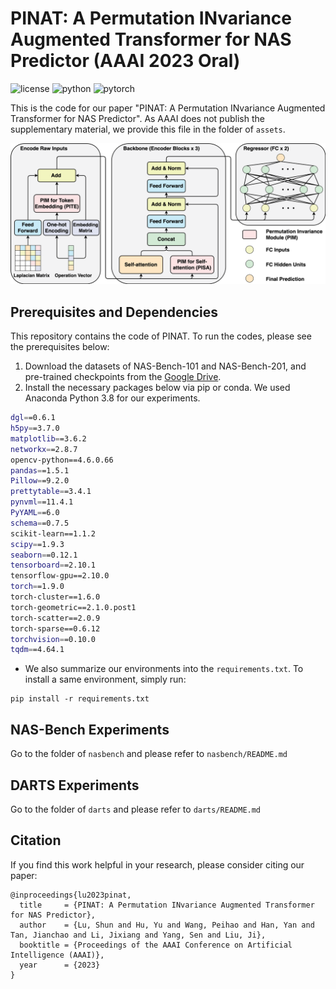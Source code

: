 # PINAT: A Permutation INvariance Augmented Transformer for NAS Predictor (AAAI 2023 Oral)

![license](https://img.shields.io/badge/License-MIT-brightgreen)
![python](https://img.shields.io/badge/Python-3.8-blue)
![pytorch](https://img.shields.io/badge/PyTorch-1.9-orange)

This is the code for our paper "PINAT: A Permutation INvariance Augmented Transformer for NAS Predictor".
As AAAI does not publish the supplementary material, we provide this file in the folder of `assets`.

![PINAT](assets/pinat_model.png)

## Prerequisites and Dependencies
This repository contains the code of PINAT. 
To run the codes, please see the prerequisites below:
1. Download the datasets of NAS-Bench-101 and NAS-Bench-201, and pre-trained checkpoints from the [Google Drive](https://drive.google.com/drive/folders/1T_WlAwr1Cp-C3DEyclITyvUdqY3U8R_q?usp=share_link).
2. Install the necessary packages below via pip or conda. We used Anaconda Python 3.8 for our experiments.
```bash
dgl==0.6.1
h5py==3.7.0
matplotlib==3.6.2
networkx==2.8.7
opencv-python==4.6.0.66
pandas==1.5.1
Pillow==9.2.0
prettytable==3.4.1
pynvml==11.4.1
PyYAML==6.0
schema==0.7.5
scikit-learn==1.1.2
scipy==1.9.3
seaborn==0.12.1
tensorboard==2.10.1
tensorflow-gpu==2.10.0
torch==1.9.0
torch-cluster==1.6.0
torch-geometric==2.1.0.post1
torch-scatter==2.0.9
torch-sparse==0.6.12
torchvision==0.10.0
tqdm==4.64.1
```
* We also summarize our environments into the `requirements.txt`. To install a same environment, simply run:
```shell
pip install -r requirements.txt
```

## NAS-Bench Experiments
Go to the folder of `nasbench` and please refer to `nasbench/README.md`

## DARTS Experiments
Go to the folder of `darts` and please refer to `darts/README.md`

## Citation
If you find this work helpful in your research, please consider citing our paper:
```
@inproceedings{lu2023pinat,
  title     = {PINAT: A Permutation INvariance Augmented Transformer for NAS Predictor},
  author    = {Lu, Shun and Hu, Yu and Wang, Peihao and Han, Yan and Tan, Jianchao and Li, Jixiang and Yang, Sen and Liu, Ji},
  booktitle = {Proceedings of the AAAI Conference on Artificial Intelligence (AAAI)},
  year      = {2023}
}
```
